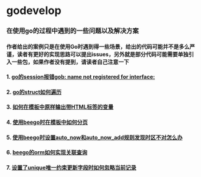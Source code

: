 # godevelop
### 在使用go的过程中遇到的一些问题以及解决方案
#### 作者给出的案例只是在使用Go时遇到得一些场景，给出的代码可能并不是多么严谨，读者有更好的实现思路可以提出issues，另外就是部分代码可能需要单独引入一些包，如果作者没有提到，请读者自己注意一下
#### 1. [go的session报错gob: name not registered for interface:](https://github.com/youeryuango/godevelop/blob/master/session%E7%9A%84gob:name.not.registered%E9%97%AE%E9%A2%98.md)
#### 2. [go的struct如何遍历](https://github.com/youeryuango/godevelop/blob/master/%E5%A6%82%E4%BD%95%E9%81%8D%E5%8E%86%E4%B8%80%E4%B8%AA%E7%BB%93%E6%9E%84%E4%BD%93.md)
#### 3. [如何在模板中原样输出带HTML标签的变量](https://github.com/youeryuango/godevelop/blob/master/%E5%A6%82%E4%BD%95%E5%9C%A8%E6%A8%A1%E6%9D%BF%E4%B8%AD%E5%8E%9F%E6%A0%B7%E8%BE%93%E5%87%BA%E5%B8%A6HTML%E6%A0%87%E7%AD%BE%E7%9A%84%E5%8F%98%E9%87%8F.md)
#### 4. [使用beego时在模板中如何分页](https://github.com/youeryuango/godevelop/blob/master/%E4%BD%BF%E7%94%A8beego%E6%97%B6%E5%9C%A8%E6%A8%A1%E6%9D%BF%E4%B8%AD%E5%A6%82%E4%BD%95%E5%88%86%E9%A1%B5.md)
#### 5. [使用beego时设置auto_now和auto_now_add规则发现时区不对怎么办](https://github.com/youeryuango/godevelop/blob/master/%E4%BD%BF%E7%94%A8beego%E6%97%B6%E8%AE%BE%E7%BD%AEauto_now%E5%92%8Cauto_now_add%E8%A7%84%E5%88%99%E5%8F%91%E7%8E%B0%E6%97%B6%E5%8C%BA%E4%B8%8D%E5%AF%B9%E6%80%8E%E4%B9%88%E5%8A%9E.md)
#### 6. [beego的orm如何实现关联查询](https://github.com/youeryuango/godevelop/blob/master/beego%E7%9A%84orm%E5%A6%82%E4%BD%95%E5%AE%9E%E7%8E%B0%E5%85%B3%E8%81%94%E6%9F%A5%E8%AF%A2.md)
#### 7. [设置了unique唯一约束更新字段时如何忽略当前记录](https://github.com/youeryuango/godevelop/blob/master/%E8%AE%BE%E7%BD%AE%E4%BA%86unique%E5%94%AF%E4%B8%80%E7%BA%A6%E6%9D%9F%E6%9B%B4%E6%96%B0%E5%AD%97%E6%AE%B5%E6%97%B6%E5%A6%82%E4%BD%95%E5%BF%BD%E7%95%A5%E5%BD%93%E5%89%8D%E8%AE%B0%E5%BD%95.md)
